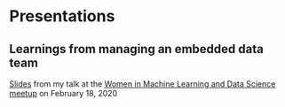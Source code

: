 # Presentations

## Learnings from managing an embedded data team
[Slides](https://docs.google.com/presentation/d/1T6vP8V6E0zQLrQHykk0k_f_a62AZVFyTnlzjcsjeKGI/edit?usp=sharing) from my talk at the [Women in Machine Learning and Data Science meetup](https://www.meetup.com/en-AU/Berlin-Women-in-Machine-Learning-and-Data-Science/events/268430194/) on February 18, 2020
